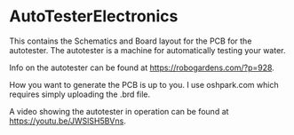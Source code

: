 # AutoTesterElectronics
This contains the Schematics and Board layout for the PCB for the autotester.  The autotester is a machine for automatically testing your water.

Info on the autotester can be found at https://robogardens.com/?p=928.

How you want to generate the PCB is up to you.  I use oshpark.com which requires simply uploading the .brd file.

A video showing the autotester in operation can be found at https://youtu.be/JWSlSH5BVns.


